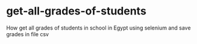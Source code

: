 # get-all-grades-of-students
How get all grades of students in school in Egypt using selenium and save grades in file csv 

